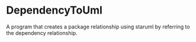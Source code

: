 # DependencyToUml
A program that creates a package relationship using staruml by referring to the dependency relationship.
